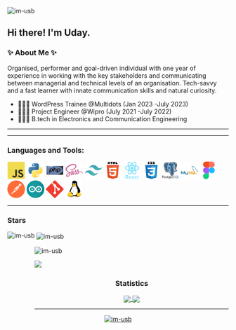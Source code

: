 <p align="left"> <img src="https://komarev.com/ghpvc/?username=im-usb&label=Profile%20views&color=0e75b6&style=flat" alt="im-usb" /> </p>

## Hi there! I'm Uday.

### ✨ About Me ✨
Organised, performer and goal-driven individual with one year of experience in working with the key stakeholders and communicating between managerial and technical levels of an organisation. Tech-savvy and a fast learner with innate communication skills and natural curiosity.

- 👩🏻‍💻 WordPress Trainee @Multidots (Jan 2023 -July 2023)
- 👩🏻‍💻 Project Engineer @Wipro (July 2021 -July 2022)
- 👩🏻‍💻 B.tech in Electronics and Communication Engineering
<!-- 📝 Taught myself SQL, Python, HTML, CSS and still going -->

<!--### 💡 Core Competencies 💡
- Tools/Languages: SQL, Python, HTML, CSS, Excel, JS(basic) -->
<hr/>

<!--### ⚡️ Currently ⚡️
- Learning Front-end Web Development 
- Course: 100 Days of Code: The Complete Python Pro Bootcamp for 2023 (Udemy)
- Course: The Complete 2023 Web Development Bootcamp (Udemy)
- Course: Full Stack Web Development 2.0 (PWSkills) -->

<hr/>

<h3 align="left">Languages and Tools:</h3>
<p align="left">
<img src="https://raw.githubusercontent.com/teamedwardforever/Readme-Generator/71f25dd8b98329b168142a6b782a107b75eab178/svg/Skills/Languages/javascript-original.svg" alt="Javascript" width="40" height="40"/>
<img src="https://raw.githubusercontent.com/teamedwardforever/Readme-Generator/71f25dd8b98329b168142a6b782a107b75eab178/svg/Skills/Languages/python-original.svg" alt="Python" width="40" height="40"/>
<img src="https://raw.githubusercontent.com/teamedwardforever/Readme-Generator/71f25dd8b98329b168142a6b782a107b75eab178/svg/Skills/Languages/php-original.svg" alt="PHP" width="40" height="40"/>
<img src="https://raw.githubusercontent.com/teamedwardforever/Readme-Generator/71f25dd8b98329b168142a6b782a107b75eab178/svg/Skills/Frontend/sass-original.svg" alt="Sass" width="40" height="40"/>
<img src="https://raw.githubusercontent.com/teamedwardforever/Readme-Generator/71f25dd8b98329b168142a6b782a107b75eab178/svg/Skills/Frontend/tailwindcss-icon.svg" alt="Tailwindcss" width="40" height="40"/>
<img src="https://raw.githubusercontent.com/teamedwardforever/Readme-Generator/71f25dd8b98329b168142a6b782a107b75eab178/svg/Skills/Frontend/html5-original-wordmark.svg" alt="HTML" width="40" height="40"/>
<img src="https://raw.githubusercontent.com/teamedwardforever/Readme-Generator/71f25dd8b98329b168142a6b782a107b75eab178/svg/Skills/Frontend/react-original-wordmark.svg" alt="React" width="40" height="40"/>
<img src="https://raw.githubusercontent.com/teamedwardforever/Readme-Generator/71f25dd8b98329b168142a6b782a107b75eab178/svg/Skills/Frontend/css3-original-wordmark.svg" alt="Css" width="40" height="40"/>
<img src="https://raw.githubusercontent.com/teamedwardforever/Readme-Generator/71f25dd8b98329b168142a6b782a107b75eab178/svg/Skills/Database/postgresql-original-wordmark.svg" alt="Postgresql" width="40" height="40"/>
<img src="https://raw.githubusercontent.com/teamedwardforever/Readme-Generator/71f25dd8b98329b168142a6b782a107b75eab178/svg/Skills/Database/mysql-original-wordmark.svg" alt="Mysql" width="40" height="40"/>
<img src="https://raw.githubusercontent.com/teamedwardforever/Readme-Generator/71f25dd8b98329b168142a6b782a107b75eab178/svg/Skills/Software/figma-icon.svg" alt="Figma" width="40" height="40"/>
<img src="https://raw.githubusercontent.com/teamedwardforever/Readme-Generator/71f25dd8b98329b168142a6b782a107b75eab178/svg/Skills/Software/getpostman-icon.svg" alt="Postman" width="40" height="40"/>
<img src="https://raw.githubusercontent.com/teamedwardforever/Readme-Generator/71f25dd8b98329b168142a6b782a107b75eab178/svg/Skills/Other/arduino-1.svg" alt="Arduino" width="40" height="40"/>
<img src="https://raw.githubusercontent.com/teamedwardforever/Readme-Generator/71f25dd8b98329b168142a6b782a107b75eab178/svg/Skills/Other/git-scm-icon.svg" alt="Git" width="40" height="40"/>
<img src="https://raw.githubusercontent.com/teamedwardforever/Readme-Generator/71f25dd8b98329b168142a6b782a107b75eab178/svg/Skills/Other/linux-original.svg" alt="Linux" width="40" height="40"/>
</p>

<hr/>

<h3 align="left">Stars</h3>
<img align="left" height="180em" src="https://github-readme-stats.vercel.app/api/top-langs/?username=im-usb&layout=compact&theme=dark" alt=im-usb />
<p>&nbsp;<img align="center" height="180em" src="https://github-readme-stats.vercel.app/api?username=im-usb&show_icons=true&locale=en&theme=dark" alt="im-usb" /></p>
<p><img align="center" height="180em" src="https://github-readme-streak-stats.herokuapp.com/?user=im-usb&theme=dark" alt="im-usb" /></p>

<img src="https://user-images.githubusercontent.com/73097560/115834477-dbab4500-a447-11eb-908a-139a6edaec5c.gif"><h3 align="center">Statistics</h3>
<div align="center">
<a href="https://github.com/im-usb">
<img align="center" src="http://github-profile-summary-cards.vercel.app/api/cards/stats?username=im-usb&theme=2077" height="180em" />
<img align="center" src="http://github-profile-summary-cards.vercel.app/api/cards/profile-details?username=im-usb&theme=2077" height="180em" />
</div>

<hr/>

<p align="center"> <a href="https://github.com/ryo-ma/github-profile-trophy"><img src="https://github-profile-trophy.vercel.app/?username=im-usb&theme=nord" alt="im-usb" /></a> </p>
